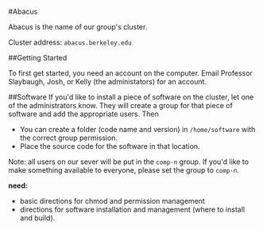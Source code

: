 #Abacus

Abacus is the name of our group's cluster.

Cluster address: `abacus.berkeley.edu`

##Getting Started 

To first get started, you need an account on the computer. 
Email Professor Slaybaugh, Josh, or Kelly (the administators) for an account.

##Software
If you'd like to install a piece of software on the cluster, let one of the
administrators know. 
They will create a group for that piece of software and add the appropriate
users.
Then
- You can create a folder (code name and version) in `/home/software` with the correct group permission.
- Place the source code for the software in that location. 

Note: all users on our sever will be put in the `comp-n` group. 
If you'd like to make something available to everyone, please set the group to
`comp-n`.

**need:** 
* basic directions for chmod and permission management
* directions for software installation and management (where to install and
 build).
